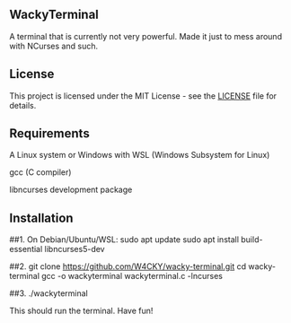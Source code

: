 ## WackyTerminal
A terminal that is currently not very powerful. Made it just to mess around with NCurses and such. 

## License
This project is licensed under the MIT License - see the [LICENSE](LICENSE) file for details.


## Requirements
A Linux system or Windows with WSL (Windows Subsystem for Linux)

gcc (C compiler)

libncurses development package

## Installation

##1.
On Debian/Ubuntu/WSL:
sudo apt update
sudo apt install build-essential libncurses5-dev

##2.
git clone https://github.com/W4CKY/wacky-terminal.git
cd wacky-terminal
gcc -o wackyterminal wackyterminal.c -lncurses

##3.
./wackyterminal

This should run the terminal. Have fun!
